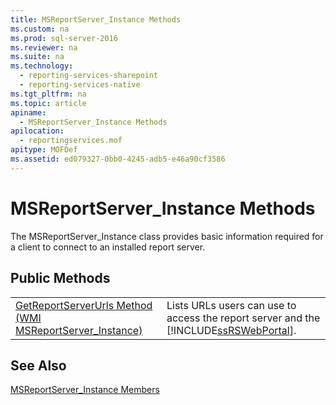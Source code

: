 ```yaml
---
title: MSReportServer_Instance Methods
ms.custom: na
ms.prod: sql-server-2016
ms.reviewer: na
ms.suite: na
ms.technology: 
  - reporting-services-sharepoint
  - reporting-services-native
ms.tgt_pltfrm: na
ms.topic: article
apiname: 
  - MSReportServer_Instance Methods
apilocation: 
  - reportingservices.mof
apitype: MOFDef
ms.assetid: ed079327-0bb0-4245-adb5-e46a90cf3586
---
```

# MSReportServer_Instance Methods
  The MSReportServer_Instance class provides basic information required for a client to connect to an installed report server.  
  
## Public Methods  
  
|||  
|-|-|  
|[GetReportServerUrls Method &#40;WMI MSReportServer_Instance&#41;](../../Topics/TopicNameNotContainA/GetReportServerUrls-Method--WMI-MSReportServer_Instance-.md)|Lists URLs users can use to access the report server and the [!INCLUDE[ssRSWebPortal](../../Topics/TopicNameContainA/includes/ssRSWebPortal.md)].|  
  
## See Also  
 [MSReportServer_Instance Members](../../Topics/TopicNameNotContainA/MSReportServer_Instance-Members.md)  
  
  